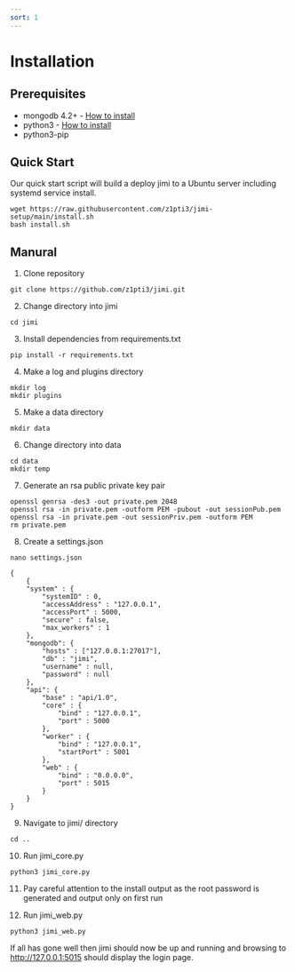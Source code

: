 ```yaml
---
sort: 1
---
```


# Installation

## Prerequisites
* mongodb 4.2+ - [How to install](https://docs.mongodb.com/manual/administration/install-on-linux/)
* python3 - [How to install](https://docs.python-guide.org/starting/install3/linux/)
* python3-pip

## Quick Start

Our quick start script will build a deploy jimi to a Ubuntu server including systemd service install.

```
wget https://raw.githubusercontent.com/z1pti3/jimi-setup/main/install.sh
bash install.sh
```

## Manural

1. Clone repository
```
git clone https://github.com/z1pti3/jimi.git
```

2. Change directory into jimi
```
cd jimi
```

3. Install dependencies from requirements.txt
```
pip install -r requirements.txt
```

4. Make a log and plugins directory 
```
mkdir log
mkdir plugins
```

5. Make a data directory
```
mkdir data
```

6. Change directory into data
```
cd data
mkdir temp
```

7. Generate an rsa public private key pair
```
openssl genrsa -des3 -out private.pem 2048
openssl rsa -in private.pem -outform PEM -pubout -out sessionPub.pem
openssl rsa -in private.pem -out sessionPriv.pem -outform PEM
rm private.pem
```

8. Create a settings.json
```
nano settings.json
```

```
{
    {
    "system" : {
        "systemID" : 0,
        "accessAddress" : "127.0.0.1",
        "accessPort" : 5000,
        "secure" : false,
        "max_workers" : 1
    },
    "mongodb": {
        "hosts" : ["127.0.0.1:27017"],
        "db" : "jimi",
        "username" : null,
        "password" : null
    },
    "api": {
        "base" : "api/1.0",
        "core" : {
            "bind" : "127.0.0.1",
            "port" : 5000
        },
        "worker" : {
            "bind" : "127.0.0.1",
            "startPort" : 5001
        },
        "web" : {
            "bind" : "0.0.0.0",
            "port" : 5015
        }
    }
}
```

9. Navigate to jimi/ directory
```
cd ..
```

10. Run jimi_core.py
```
python3 jimi_core.py
```

11. Pay careful attention to the install output as the root password is generated and output only on first run

12. Run jimi_web.py
```
python3 jimi_web.py
```

If all has gone well then jimi should now be up and running and browsing to http://127.0.0.1:5015 should display the login page. 
